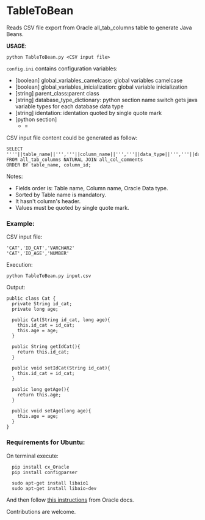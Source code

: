 # TableToBean
Reads CSV file export from Oracle all_tab_columns table to generate Java Beans.

**USAGE**:

```
python TableToBean.py <CSV input file>
```

```config.ini``` contains configuration variables:
  - [boolean] global_variables_camelcase: global variables camelcase
  - [boolean] global_variables_inicialization: global variable inicialization
  - [string] parent_class:parent class
  - [string] database_type_dictionary: python section name switch gets java variable types for each database data type
  - [string] identation: identation quoted by single quote mark
  - [python section]
    - <Database data type> = <Java Variable type>

CSV input file content could be generated as follow:

```
SELECT ''''||table_name||''','''||column_name||''','''||data_type||''','''||data_length||''','''||comments||''''
FROM all_tab_columns NATURAL JOIN all_col_comments
ORDER BY table_name, column_id;
```

Notes:
  - Fields order is: Table name, Column name, Oracle Data type.
  - Sorted by Table name is mandatory.
  - It hasn't column's header.
  - Values must be quoted by single quote mark.

### Example:

CSV input file:
```
'CAT','ID_CAT','VARCHAR2'
'CAT','ID_AGE','NUMBER'
```

Execution:
```
python TableToBean.py input.csv
```

Output:
```
public class Cat {
  private String id_cat;
  private long age;

  public Cat(String id_cat, long age){
    this.id_cat = id_cat;
    this.age = age;
  }

  public String getIdCat(){
    return this.id_cat;
  }

  public void setIdCat(String id_cat){
    this.id_cat = id_cat;
  }

  public long getAge(){
    return this.age;
  }

  public void setAge(long age){
    this.age = age;
  }
}
```

### Requirements for Ubuntu:

On terminal execute:
```
  pip install cx_Oracle
  pip install configparser
  
  sudo apt-get install libaio1
  sudo apt-get install libaio-dev
```

And then follow [this instructions](https://oracle.github.io/odpi/doc/installation.html#linux) from Oracle docs.



Contributions are welcome.
